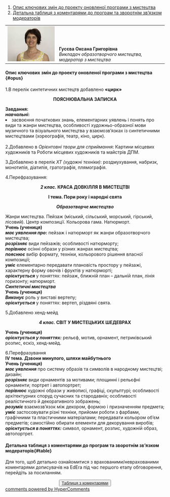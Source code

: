 <div id="hypercomments_widget" class="js-hypercomments-widget invisible"></div>

1. [Опис ключових змін до проекту оновленої програми з мистецтва](#opus)
2. [Детальна таблиця з коментарями до програм та зворотнім зв’язком модераторів](#table)

<table width="100%" border="0" bordercolor="0" cellpadding="0" cellspacing="0">
  <tr border="0" bordercolor="0">
    <td border="0" bordercolor="0"><div valign="bottom"><img class="image" src="3.jpg" style="width: 220px; height: auto;"/></div></td>
    <td valign="bottom" border="0" bordercolor="0"><b>Гусєва Оксана Григорівна</b>
    <br>
<i>Викладач образотворчого мистецтва, модератор з мистецтва</i></td>
  </tr>
</table>

#### Опис ключових змін до проекту оновленої  програми  з мистецтва {#opus}

1.В перелік синтетичних мистецтв добавлено <b>«цирк»</b><br>
<p align="center"><b>ПОЯСНЮВАЛЬНА ЗАПИСКА</b></p>
<b>Завдання: <br>
<i>навчальні</i>:</b><br>
<li> засвоєння  початкових  знань, елементарних уявлень і понять про види та жанри мистецтва, особливості художньо-образної мови музичного та візуального мистецтва у взаємозв’язках із синтетичними мистецтвами (хореографія, театр, кіно, цирк).</li> <br>
2.Добавлено  в <i>Орієнтовні твори для сприймання</i>: Картини місцевих художників та Роботи місцевих художників та майстрів ДПМ.<br>

3.Добавлено  в перелік  <i>ХТ (художні техніки)</i>: роздмухування, набризк, монотипія, діатипія, гратографія, плямографія.<br>

4.Перефразування: <br>
<p align="center"><b><i>2 клас.</i> КРАСА ДОВКІЛЛЯ В МИСТЕЦТВІ</b></p>
<p align="center"><b>І тема. Пори року і народні свята</b></p>
<p align="center"><b><i>Образотворче мистецтво</i></b></p>
Жанри мистецтва. Пейзаж (міський, сільський, морський, гірський, лісовий). Центр композиції. Кольорова гама. Натюрморт. <br>
<b>Учень (учениця)</b><br>
<b><i>має уявлення про</i>:</b> пейзаж і натюрморт як жанри образотворчого мистецтва;<br>
<b><i>розрізняє</i></b> види пейзажів; особливості натюрморту;<br>
<b><i>порівнює</i></b> осінні образи у різних жанрах мистецтва;<br>
<b><i>пояснює</i></b> вибір формату, техніки, кольорового рішення власної композиції;<br>
<b><i>уміє</i></b>  елементарно передавати плановість простору у пейзажі, характерну форму овочів і фруктів у натюрморті; <br>
<b><i>орієнтується</i></b> у поняттях: пейзаж, ближній план – дальній план, лінія горизонту; натюрморт. <br>
<b><i>Синтетичні мистецтва</i></b><br>
<b>Учень (учениця)</b> <br>
<b><i>Виконує</i></b>  роль у виставі вертепу;<br>
<b><i>орієнтується</i></b>  у поняттях: вертеп, різдвяні свята.<br>

5.Добавлено хенд-мейд<br>
<p align="center"><b><i>4 клас.</i> СВІТ У МИСТЕЦЬКИХ ШЕДЕВРАХ</b></p>
<b>Учень (учениця)</b><br>
<b><i>орієнтується у поняттях:</i></b> рельєф, мотив, орнамент, петриківський розпис,  ескіз, хенд-мейд. <br>

6.Перефразування<br>
<b>IV тема. Дзвони минулого, шляхи майбутнього</b><br>
<b>Учень (учениця) </b><br>
<b><i>має уявлення</i></b> про систему образів та символів в народному мистецтві; дизайн; <br>
<b><i>розрізняє</i></b> види орнаментів за мотивами; площинні і рельєфні орнаменти; портрет і автопортрет;<br>
<b><i>порівнює</i></b> художні образи у живописі, графіці, скульптурі; особливості архітектурних споруд сучасних та стародавніх; особливості реалістичного й декоративного зображень;<br>
<b><i>розуміє</i></b> взаємозв’язок між декором, формою і призначенням предмета;<br>
<b><i>уміє</i></b> застосовувати різні техніки, прийоми роботи з фарбами, графічними та пластичними  матеріалами; передавати кольором об’єм предметів; самостійно обирати елементи для декорування виробів;<br>
<b><i>орієнтується в поняттях:</i></b> символ, орнамент, розпис, художній образ, автопортрет. 
<br>

#### Детальна таблиця з коментарями до програм та зворотнім зв’язком модераторів{#table}

Для того, щоб детально ознайомитися з врахованими/неврахованими коментарями дописувачів на EdEra під час першого етапу обговорення, перейдіть за посиланням. 
<br>
<form align="center">
  <button><a href="https://docs.google.com/document/d/1Ks-PZZQbfV1N9trd_8eKJXCraArCvbzM3sBYWbaNmXQ/edit">Таблиця з коментарями</a></button>
</form>

<div class="js-hypercomments-container">
<a href="http://hypercomments.com" class="hc-link" title="comments widget">comments powered by HyperComments</a>
</div>
